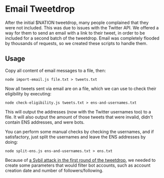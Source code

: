 # Email Tweetdrop

After the initial $NATION tweetdrop, many people complained that they were not included. This was due to issues with the Twitter API. We offered a way for them to send an email with a link to their tweet, in order to be included for a second batch of the tweetdrop. Email was completely flooded by thousands of requests, so we created these scripts to handle them.

## Usage

Copy all content of email messages to a file, then:

```
node import-email.js file.txt > tweets.txt
```

Now all tweets sent via email are on a file, which we can use to check their eligibility by executing:

```
node check-eligibility.js tweets.txt > ens-and-usernames.txt
```

This will output the addresses (now with the Twitter usernames too) to a file.
It will also output the amount of those tweets that were invalid, didn't contain ENS addresses, and were bots.

You can perform some manual checks by checking the usernames, and if satisfactory, just split the usernames and leave the ENS addresses by doing:

```
node split-ens.js ens-and-usernames.txt > ens.txt
```

Because of [a Sybil attack in the first round of the tweetdrop](https://forum.nation3.org/t/how-do-we-deal-with-this-sybil-attack/42), we needed to create some parameters that would filter bot accounts, such as account creation date and number of followers/following.
